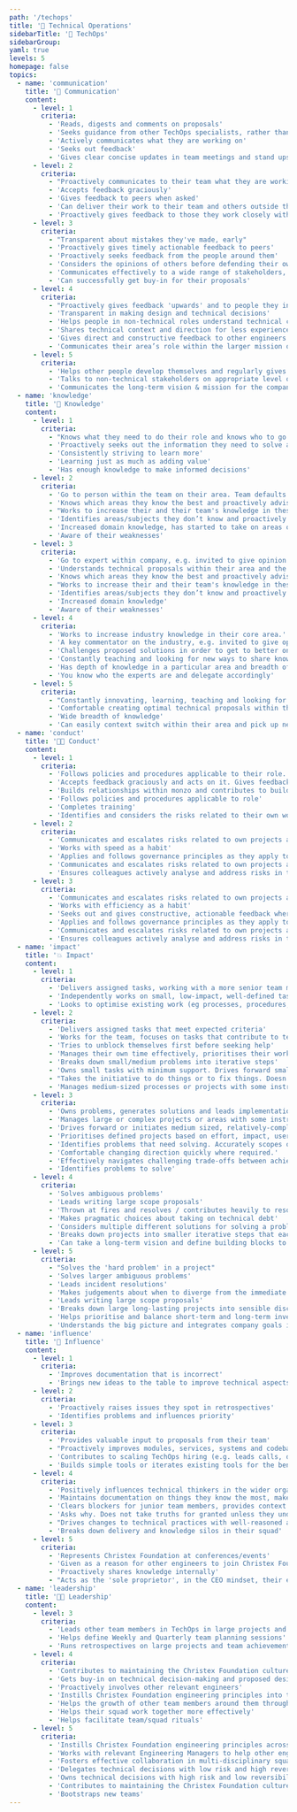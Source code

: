 ```yaml
---
path: '/techops'
title: '🔌 Technical Operations'
sidebarTitle: '🔌 TechOps'
sidebarGroup:
yaml: true
levels: 5
homepage: false
topics:
  - name: 'communication'
    title: '💬 Communication'
    content:
      - level: 1
        criteria:
          - 'Reads, digests and comments on proposals'
          - 'Seeks guidance from other TechOps specialists, rather than answers'
          - 'Actively communicates what they are working on'
          - 'Seeks out feedback'
          - 'Gives clear concise updates in team meetings and stand ups on material which is relevant for the team'
      - level: 2
        criteria:
          - "Proactively communicates to their team what they are working on, why, how it's going and what help they need"
          - 'Accepts feedback graciously'
          - 'Gives feedback to peers when asked'
          - 'Can deliver their work to their team and others outside the team'
          - 'Proactively gives feedback to those they work closely with'
      - level: 3
        criteria:
          - "Transparent about mistakes they've made, early"
          - 'Proactively gives timely actionable feedback to peers'
          - 'Proactively seeks feedback from the people around them'
          - 'Considers the opinions of others before defending their own'
          - 'Communicates effectively to a wide range of stakeholders, e.g. sharing update with ExCo/all hands or community.'
          - 'Can successfully get buy-in for their proposals'
      - level: 4
        criteria:
          - "Proactively gives feedback 'upwards' and to people they interact with who are not in their team"
          - 'Transparent in making design and technical decisions'
          - 'Helps people in non-technical roles understand technical constraints / trade-offs'
          - 'Shares technical context and direction for less experienced engineers'
          - 'Gives direct and constructive feedback to other engineers'
          - 'Communicates their area’s role within the larger mission of the company'
      - level: 5
        criteria:
          - 'Helps other people develop themselves and regularly gives insightful, useful feedback to those around them'
          - 'Talks to non-technical stakeholders on appropriate level of abstraction'
          - 'Communicates the long-term vision & mission for the company and their area'
  - name: 'knowledge'
    title: '🧠 Knowledge'
    content:
      - level: 1
        criteria:
          - "Knows what they need to do their role and knows who to go to if they don't know something"
          - 'Proactively seeks out the information they need to solve a problem'
          - 'Consistently striving to learn more'
          - 'Learning just as much as adding value'
          - 'Has enough knowledge to make informed decisions'
      - level: 2
        criteria:
          - 'Go to person within the team on their area. Team defaults to their opinion where there is uncertainty.'
          - 'Knows which areas they know the best and proactively advises on these areas in team discussions and planning'
          - "Works to increase their and their team's knowledge in these areas"
          - 'Identifies areas/subjects they don’t know and proactively seeks out knowledge'
          - 'Increased domain knowledge, has started to take on areas of work which they didn’t necessarily have knowledge on before they started'
          - 'Aware of their weaknesses'
      - level: 3
        criteria:
          - 'Go to expert within company, e.g. invited to give opinion at C Suite meetings.'
          - 'Understands technical proposals within their area and the business implications of these.'
          - 'Knows which areas they know the best and proactively advises on these areas in team discussions and planning'
          - "Works to increase their and their team's knowledge in these areas"
          - 'Identifies areas/subjects they don’t know and proactively seeks out knowledge'
          - 'Increased domain knowledge'
          - 'Aware of their weaknesses'
      - level: 4
        criteria:
          - 'Works to increase industry knowledge in their core area.'
          - 'A key commentator on the industry, e.g. invited to give opinion at external committees, publishes blogs and disseminates knowledge to team.'
          - 'Challenges proposed solutions in order to get to better ones. Comfortable challenging technical proposals within their area.'
          - 'Constantly teaching and looking for new ways to share knowledge and skills with others.'
          - 'Has depth of knowledge in a particular area and breadth of knowledge across their domain'
          - 'You know who the experts are and delegate accordingly'
      - level: 5
        criteria:
          - "Constantly innovating, learning, teaching and looking for new ways to do things which haven't been done before. Shares these new ways of doing things internally and externally. Is a recognised industry expert outside of Christex Foundation."
          - 'Comfortable creating optimal technical proposals within their area of expertise.'
          - 'Wide breadth of knowledge'
          - 'Can easily context switch within their area and pick up new concepts'
  - name: 'conduct'
    title: '👩‍💻 Conduct'
    content:
      - level: 1
        criteria:
          - 'Follows policies and procedures applicable to their role. Completes training.'
          - 'Accepts feedback graciously and acts on it. Gives feedback when requested'
          - 'Builds relationships within monzo and contributes to building a supportive, knowledgeable and engaged peer group'
          - 'Follows policies and procedures applicable to role'
          - 'Completes training'
          - 'Identifies and considers the risks related to their own work'
      - level: 2
        criteria:
          - 'Communicates and escalates risks related to own projects and business area'
          - 'Works with speed as a habit'
          - 'Applies and follows governance principles as they apply to role'
          - 'Communicates and escalates risks related to own projects and business area'
          - 'Ensures colleagues actively analyse and address risks in their area'
      - level: 3
        criteria:
          - 'Communicates and escalates risks related to own projects and business area'
          - 'Works with efficiency as a habit'
          - 'Seeks out and gives constructive, actionable feedback where valuable.'
          - 'Applies and follows governance principles as they apply to role'
          - 'Communicates and escalates risks related to own projects and business area'
          - 'Ensures colleagues actively analyse and address risks in their area'
  - name: 'impact'
    title: '💥 Impact'
    content:
      - level: 1
        criteria:
          - 'Delivers assigned tasks, working with a more senior team member, and able to take feedback onboard to improve their work'
          - 'Independently works on small, low-impact, well-defined task'
          - 'Looks to optimise existing work (eg processes, procedures, products, etc)'
      - level: 2
        criteria:
          - 'Delivers assigned tasks that meet expected criteria'
          - 'Works for the team, focuses on tasks that contribute to team goals'
          - 'Tries to unblock themselves first before seeking help'
          - 'Manages their own time effectively, prioritises their workload well, on time for meetings, aware when blocking others and unblocks when they can'
          - 'Breaks down small/medium problems into iterative steps'
          - 'Owns small tasks with minimum support. Drives forward small projects.'
          - "Takes the initiative to do things or to fix things. Doesn't shy away from picking up new things which need to be done."
          - 'Manages medium-sized processes or projects with some instruction'
      - level: 3
        criteria:
          - 'Owns problems, generates solutions and leads implementation.'
          - 'Manages large or complex projects or areas with some instruction.'
          - 'Drives forward or initiates medium sized, relatively-complex processes or projects with minimum support.'
          - 'Prioritises defined projects based on effort, impact, user needs and business goals.'
          - 'Identifies problems that need solving. Accurately scopes out length and difficulty of tasks and projects.'
          - 'Comfortable changing direction quickly where required.'
          - 'Effectively navigates challenging trade-offs between achieving goals and ensuring optimal customer experience.'
          - 'Identifies problems to solve'
      - level: 4
        criteria:
          - 'Solves ambiguous problems'
          - 'Leads writing large scope proposals'
          - 'Thrown at fires and resolves / contributes heavily to resolving them'
          - 'Makes pragmatic choices about taking on technical debt'
          - 'Considers multiple different solutions for solving a problem'
          - 'Breaks down projects into smaller iterative steps that each deliver value'
          - 'Can take a long-term vision and define building blocks to get there'
      - level: 5
        criteria:
          - "Solves the 'hard problem' in a project"
          - 'Solves larger ambiguous problems'
          - 'Leads incident resolutions'
          - 'Makes judgements about when to diverge from the immediate goal to achieve something else'
          - 'Leads writing large scope proposals'
          - 'Breaks down large long-lasting projects into sensible discrete chunks that compound to achieve a large goal'
          - 'Helps prioritise and balance short-term and long-term investments, focusing on high impact, high value work'
          - 'Understands the big picture and integrates company goals into their area'
  - name: 'influence'
    title: '🕺 Influence'
    content:
      - level: 1
        criteria:
          - 'Improves documentation that is incorrect'
          - 'Brings new ideas to the table to improve technical aspects of Monzonaut’s day to day life'
      - level: 2
        criteria:
          - 'Proactively raises issues they spot in retrospectives'
          - 'Identifies problems and influences priority'
      - level: 3
        criteria:
          - 'Provides valuable input to proposals from their team'
          - "Proactively improves modules, services, systems and codebases they encounter, 'this doesn't make sense, I'm going to do something about it'"
          - 'Contributes to scaling TechOps hiring (e.g. leads calls, does onsite interviews)'
          - 'Builds simple tools or iterates existing tools for the benefit of all TechOps staff'
      - level: 4
        criteria:
          - 'Positively influences technical thinkers in the wider organisation'
          - 'Maintains documentation on things they know the most, makes it easy for future TechOps Specialists to interact with systems'
          - 'Clears blockers for junior team members, provides context and guidance, or knows how to escalate appropriately'
          - 'Asks why. Does not take truths for granted unless they understand exactly where they are coming from (especially with regards to regulation, compliance, etc)'
          - "Drives changes to technical practices with well-reasoned arguments and a 'strong opinion, weakly held' mentality"
          - 'Breaks down delivery and knowledge silos in their squad'
      - level: 5
        criteria:
          - 'Represents Christex Foundation at conferences/events'
          - 'Given as a reason for other engineers to join Christex Foundation'
          - 'Proactively shares knowledge internally'
          - "Acts as the 'sole proprietor', in the CEO mindset, their ego/agenda is not a factor in their thinking or decision making"
  - name: 'leadership'
    title: '👨‍🏫 Leadership'
    content:
      - level: 3
        criteria:
          - 'Leads other team members in TechOps in large projects and helps get the most out of each person'
          - 'Helps define Weekly and Quarterly team planning sessions'
          - 'Runs retrospectives on large projects and team achievements'
      - level: 4
        criteria:
          - 'Contributes to maintaining the Christex Foundation culture in their team, helping new joiners'
          - 'Gets buy-in on technical decision-making and proposed designs'
          - 'Proactively involves other relevant engineers'
          - 'Instills Christex Foundation engineering principles into the team, even for operational tasks'
          - 'Helps the growth of other team members around them through coaching and mentoring'
          - 'Helps their squad work together more effectively'
          - 'Helps facilitate team/squad rituals'
      - level: 5
        criteria:
          - 'Instills Christex Foundation engineering principles across a whole squad of engineers'
          - 'Works with relevant Engineering Managers to help other engineers perform and grow'
          - 'Fosters effective collaboration in multi-disciplinary squads (backend, mobile, data, design, web)'
          - 'Delegates technical decisions with low risk and high reversibility'
          - 'Owns technical decisions with high risk and low reversibility'
          - 'Contributes to maintaining the Christex Foundation culture in the wider company'
          - 'Bootstraps new teams'
---
```

